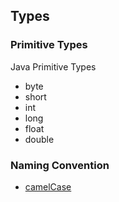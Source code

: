 ## Types

### Primitive Types
Java Primitive Types
  * byte
  * short
  * int
  * long
  * float
  * double

### Naming Convention
  * [camelCase](https://en.wikipedia.org/wiki/Camel_case)

